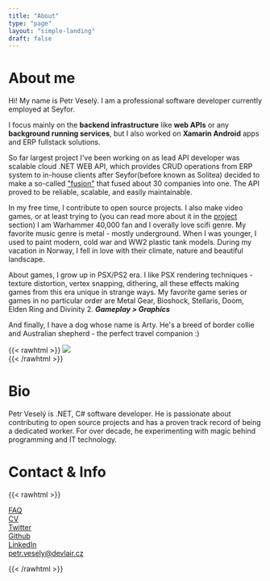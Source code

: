 ```yaml
---
title: "About"
type: "page"
layout: "simple-landing"
draft: false
---
```

# About me

Hi! My name is Petr Veselý. I am a professional software developer currently employed at Seyfor. 

I focus mainly on the **backend infrastructure** like **web APIs** or any **background running services**, but I also worked on **Xamarin Android** apps and ERP fullstack solutions.

So far largest project I've been working on as lead API developer was scalable cloud .NET WEB API, which provides CRUD operations from ERP system to in-house clients after Seyfor(before known as Solitea) decided to make a so-called ["fusion"](https://forbes.cz/obri-fuze-martina-ciglera-brnenska-solitea-spoji-30-firem-do-dvoumiliardoveho-kolosu/) that fused about 30 companies into one. The API proved to be reliable, scalable, and easily maintainable.

In my free time, I contribute to open source projects. I also make video games, or at least trying to (you can read more about it in the [project](/projects) section) I am Warhammer 40,000 fan and I overally love scifi genre. My favorite music genre is metal - mostly underground. When I was younger, I used to paint modern, cold war and WW2 plastic tank models. During my vacation in Norway, I fell in love with their climate, nature and beautiful landscape.

About games, I grow up in PSX/PS2 era. I like PSX rendering techniques - texture distortion, vertex snapping, dithering, all these effects making games from this era unique in strange ways. My favorite game series or games in no particular order are Metal Gear, Bioshock, Stellaris, Doom, Elden Ring and Divinity 2. ***Gameplay > Graphics***

And finally, I have a dog whose name is Arty. He's a breed of border collie and Australian shepherd - the perfect travel companion :)

{{< rawhtml >}}
    <img src="/arty_.webp" class="rounded mx-auto d-block" style="max-width:60%;"></img>
	<br/>
{{< /rawhtml >}}

# Bio

Petr Veselý is .NET, C# software developer. He is passionate about contributing to open source projects and has a proven track record of being a dedicated worker. For over decade, he experimenting with magic behind programming and IT technology.

# Contact & Info
{{< rawhtml >}}
<ul style="list-style-type: none; padding:0;">
<li><a href="/faq"><i data-feather="help-circle"></i> FAQ</a></li>
<li><a href="/cv"><i data-feather="file-text"></i> CV</a></li>
<li><a href="https://twitter.com/happy_peter6"><i data-feather="twitter"></i> Twitter</a></li>
<li><a href="https://github.com/Veslo5"><i data-feather="github"></i> Github</a></li>
<li><a href="https://www.linkedin.com/in/petr-vesel%C3%BD-35519316a/"><i data-feather="linkedin"></i> LinkedIn</a></li>
<li><a href="mailto:petr.vesely@devlair.cz"><i data-feather="mail"></i> petr.vesely@devlair.cz</a></li>
</ul>
{{< /rawhtml >}}
